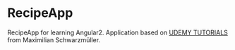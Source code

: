 # RecipeApp

RecipeApp for learning Angular2. Application based on [UDEMY TUTORIALS](https://www.udemy.com/course/the-complete-guide-to-angular-2/) from Maximilian Schwarzmüller.
